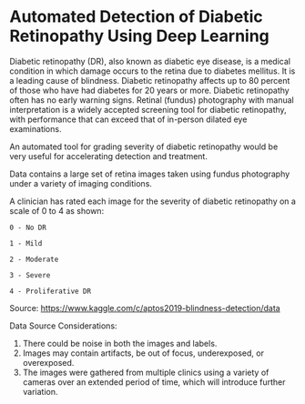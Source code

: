 # Automated Detection of Diabetic Retinopathy Using Deep Learning
Diabetic retinopathy (DR), also known as diabetic eye disease, is a medical condition in which damage occurs to the retina due to diabetes mellitus. It is a leading cause of blindness. Diabetic retinopathy affects up to 80 percent of those who have had diabetes for 20 years or more. Diabetic retinopathy often has no early warning signs. Retinal (fundus) photography with manual interpretation is a widely accepted screening tool for diabetic retinopathy, with performance that can exceed that of in-person dilated eye examinations.

An automated tool for grading severity of diabetic retinopathy would be very useful for accelerating detection and treatment.

Data contains a large set of retina images taken using fundus photography under a variety of imaging conditions.

A clinician has rated each image for the severity of diabetic retinopathy on a scale of 0 to 4 as shown:

    0 - No DR
    
    1 - Mild
    
    2 - Moderate
    
    3 - Severe
    
    4 - Proliferative DR
    
Source: https://www.kaggle.com/c/aptos2019-blindness-detection/data

Data Source Considerations:

1. There could be noise in both the images and labels. 
2. Images may contain artifacts, be out of focus, underexposed, or overexposed. 
3. The images were gathered from multiple clinics using a variety of cameras over an extended period of time, which will introduce further variation.

